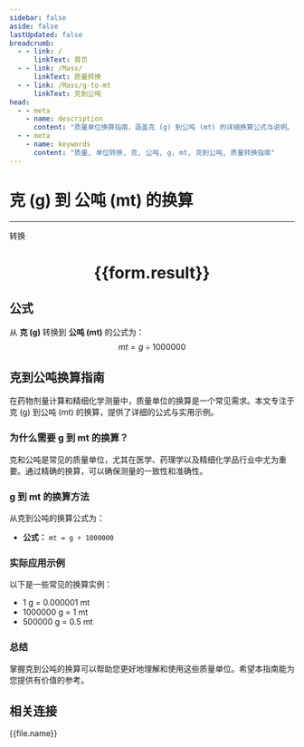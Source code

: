 ```yaml
---
sidebar: false
aside: false
lastUpdated: false
breadcrumb:
  - - link: /
      linkText: 首页
  - - link: /Mass/
      linkText: 质量转换
  - - link: /Mass/g-to-mt
      linkText: 克到公吨
head:
  - - meta
    - name: description
      content: "质量单位换算指南，涵盖克 (g) 到公吨 (mt) 的详细换算公式与说明。"
  - - meta
    - name: keywords
      content: "质量, 单位转换, 克, 公吨, g, mt, 克到公吨, 质量转换指南"
---
```

# 克 (g) 到 公吨 (mt) 的换算
---
<script setup>
import { onMounted, reactive, inject, ref } from 'vue'
import { NButton, NForm, NFormItem, NInput, NInputNumber, NSelect, NCard, useMessage,NGrid ,NGi } from 'naive-ui'
import { defineClientComponent } from 'vitepress'
import { Mass } from '../../files';

const convert = inject('convert')

const form = reactive({
  number: null,
  result: '',
})

const convertHandler = () => {
  if (form.number !== null && !isNaN(form.number)) {
    const convertedValue = parseFloat(form.number) / 1000000
    form.result = `${form.number}g = ${convertedValue.toFixed(6)}mt`
  } else {
    form.result = '请输入有效的数值。'
  }
}
</script>

<n-form size="large" :model="form">
  <n-form-item label="克 (g)">
    <n-input-number v-model:value="form.number" placeholder="输入克" style="width: 100%" />
  </n-form-item>
  <n-form-item>
    <n-button type="primary" @click="convertHandler" block>转换</n-button>
  </n-form-item>
</n-form>

<n-card  embedded :bordered="false" hoverable>
  <div  style="text-align:center">
    <h1>{{form.result}}</h1>
  </div>
</n-card>

## 公式

从 **克 (g)** 转换到 **公吨 (mt)** 的公式为：
$$ mt = g \div 1000000 $$

## 克到公吨换算指南

在药物剂量计算和精细化学测量中，质量单位的换算是一个常见需求。本文专注于克 (g) 到公吨 (mt) 的换算，提供了详细的公式与实用示例。

### 为什么需要 g 到 mt 的换算？

克和公吨是常见的质量单位，尤其在医学、药理学以及精细化学品行业中尤为重要。通过精确的换算，可以确保测量的一致性和准确性。

### g 到 mt 的换算方法

从克到公吨的换算公式为：

- **公式：** `mt = g ÷ 1000000`

### 实际应用示例

以下是一些常见的换算实例：

- 1 g = 0.000001 mt
- 1000000 g = 1 mt
- 500000 g = 0.5 mt

### 总结

掌握克到公吨的换算可以帮助您更好地理解和使用这些质量单位。希望本指南能为您提供有价值的参考。

## 相关连接
<n-grid x-gap="12" :cols="4">
  <n-gi v-for="(file, index) in Mass" :key="index">
    <n-button
      text
      tag="a"
      :href="file.path"
      type="primary"
    >
      {{file.name}}
    </n-button>
  </n-gi>
</n-grid>